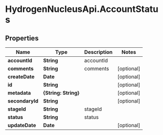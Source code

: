 # HydrogenNucleusApi.AccountStatus

## Properties
Name | Type | Description | Notes
------------ | ------------- | ------------- | -------------
**accountId** | **String** | accountId | 
**comments** | **String** | comments | [optional] 
**createDate** | **Date** |  | [optional] 
**id** | **String** |  | [optional] 
**metadata** | **{String: String}** |  | [optional] 
**secondaryId** | **String** |  | [optional] 
**stageId** | **String** | stageId | 
**status** | **String** | status | 
**updateDate** | **Date** |  | [optional] 


